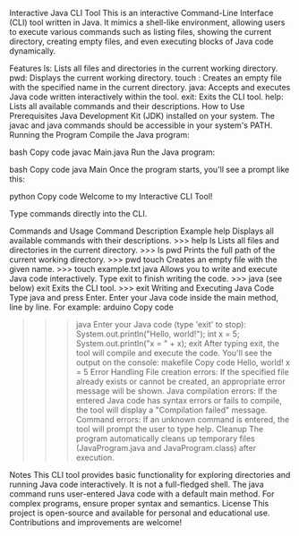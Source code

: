 Interactive Java CLI Tool
This is an interactive Command-Line Interface (CLI) tool written in Java. It mimics a shell-like environment, allowing users to execute various commands such as listing files, showing the current directory, creating empty files, and even executing blocks of Java code dynamically.

Features
ls: Lists all files and directories in the current working directory.
pwd: Displays the current working directory.
touch <filename>: Creates an empty file with the specified name in the current directory.
java: Accepts and executes Java code written interactively within the tool.
exit: Exits the CLI tool.
help: Lists all available commands and their descriptions.
How to Use
Prerequisites
Java Development Kit (JDK) installed on your system.
The javac and java commands should be accessible in your system's PATH.
Running the Program
Compile the Java program:

bash
Copy code
javac Main.java
Run the Java program:

bash
Copy code
java Main
Once the program starts, you'll see a prompt like this:

python
Copy code
Welcome to my Interactive CLI Tool!
>>>
Type commands directly into the CLI.

Commands and Usage
Command	Description	Example
help	Displays all available commands with their descriptions.	>>> help
ls	Lists all files and directories in the current directory.	>>> ls
pwd	Prints the full path of the current working directory.	>>> pwd
touch <filename>	Creates an empty file with the given name.	>>> touch example.txt
java	Allows you to write and execute Java code interactively. Type exit to finish writing the code.	>>> java (see below)
exit	Exits the CLI tool.	>>> exit
Writing and Executing Java Code
Type java and press Enter.
Enter your Java code inside the main method, line by line. For example:
arduino
Copy code
>>> java
Enter your Java code (type 'exit' to stop):
System.out.println("Hello, world!");
int x = 5;
System.out.println("x = " + x);
exit
After typing exit, the tool will compile and execute the code. You'll see the output on the console:
makefile
Copy code
Hello, world!
x = 5
Error Handling
File creation errors: If the specified file already exists or cannot be created, an appropriate error message will be shown.
Java compilation errors: If the entered Java code has syntax errors or fails to compile, the tool will display a "Compilation failed" message.
Command errors: If an unknown command is entered, the tool will prompt the user to type help.
Cleanup
The program automatically cleans up temporary files (JavaProgram.java and JavaProgram.class) after execution.

Notes
This CLI tool provides basic functionality for exploring directories and running Java code interactively. It is not a full-fledged shell.
The java command runs user-entered Java code with a default main method. For complex programs, ensure proper syntax and semantics.
License
This project is open-source and available for personal and educational use. Contributions and improvements are welcome!







